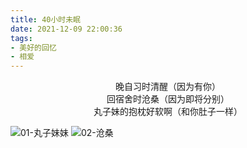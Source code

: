 ```yaml
---
title: 40小时未眠
date: 2021-12-09 22:00:36
tags:
- 美好的回忆
- 相爱
---
```


<center>晚自习时清醒（因为有你）</center>
<center>回宿舍时沧桑（因为即将分别）</center>

<!-- more -->



<center>丸子妹的抱枕好软啊（和你肚子一样）</center>

![01-丸子妹妹](01-丸子妹.jpg)
![02-沧桑](02-沧桑.jpg)
